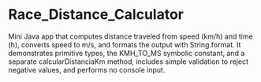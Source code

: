 # Race_Distance_Calculator
Mini Java app that computes distance traveled from speed (km/h) and time (h), converts speed to m/s, and formats the output with String.format. It demonstrates primitive types, the KMH_TO_MS symbolic constant, and a separate calcularDistanciaKm method, includes simple validation to reject negative values, and performs no console input.
